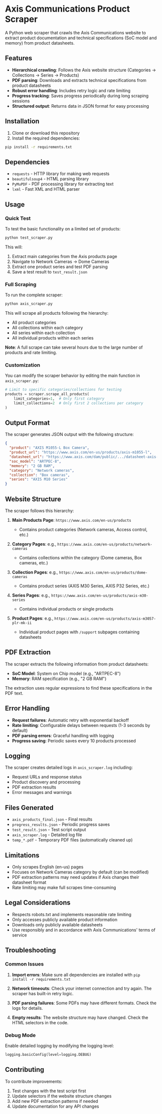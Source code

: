  # Axis Communications Product Scraper

A Python web scraper that crawls the Axis Communications website to extract product documentation and technical specifications (SoC model and memory) from product datasheets.

## Features

- **Hierarchical crawling**: Follows the Axis website structure (Categories → Collections → Series → Products)
- **PDF parsing**: Downloads and extracts technical specifications from product datasheets
- **Robust error handling**: Includes retry logic and rate limiting
- **Progress tracking**: Saves progress periodically during long scraping sessions
- **Structured output**: Returns data in JSON format for easy processing

## Installation

1. Clone or download this repository
2. Install the required dependencies:

```bash
pip install -r requirements.txt
```

## Dependencies

- `requests` - HTTP library for making web requests
- `beautifulsoup4` - HTML parsing library
- `PyMuPDF` - PDF processing library for extracting text
- `lxml` - Fast XML and HTML parser

## Usage

### Quick Test

To test the basic functionality on a limited set of products:

```bash
python test_scraper.py
```

This will:
1. Extract main categories from the Axis products page
2. Navigate to Network Cameras → Dome Cameras
3. Extract one product series and test PDF parsing
4. Save a test result to `test_result.json`

### Full Scraping

To run the complete scraper:

```bash
python axis_scraper.py
```

This will scrape all products following the hierarchy:
- All product categories
- All collections within each category  
- All series within each collection
- All individual products within each series

**Note**: A full scrape can take several hours due to the large number of products and rate limiting.

### Customization

You can modify the scraper behavior by editing the main function in `axis_scraper.py`:

```python
# Limit to specific categories/collections for testing
products = scraper.scrape_all_products(
    limit_categories=1,  # Only first category
    limit_collections=2  # Only first 2 collections per category
)
```

## Output Format

The scraper generates JSON output with the following structure:

```json
{
  "product": "AXIS M1055-L Box Camera",
  "product_url": "https://www.axis.com/en-us/products/axis-m1055-l",
  "datasheet_url": "https://www.axis.com/dam/public/.../datasheet-axis-m1055-l-box-camera-en-US-487307.pdf",
  "soc_model": "ARTPEC-8",
  "memory": "2 GB RAM",
  "category": "Network cameras",
  "collection": "Box cameras", 
  "series": "AXIS M10 Series"
}
```

## Website Structure

The scraper follows this hierarchy:

1. **Main Products Page**: `https://www.axis.com/en-us/products`
   - Contains product categories (Network cameras, Access control, etc.)

2. **Category Pages**: e.g., `https://www.axis.com/en-us/products/network-cameras`
   - Contains collections within the category (Dome cameras, Box cameras, etc.)

3. **Collection Pages**: e.g., `https://www.axis.com/en-us/products/dome-cameras`
   - Contains product series (AXIS M30 Series, AXIS P32 Series, etc.)

4. **Series Pages**: e.g., `https://www.axis.com/en-us/products/axis-m30-series`
   - Contains individual products or single products

5. **Product Pages**: e.g., `https://www.axis.com/en-us/products/axis-m3057-plr-mk-ii`
   - Individual product pages with `/support` subpages containing datasheets

## PDF Extraction

The scraper extracts the following information from product datasheets:

- **SoC Model**: System on Chip model (e.g., "ARTPEC-8")
- **Memory**: RAM specification (e.g., "2 GB RAM")

The extraction uses regular expressions to find these specifications in the PDF text.

## Error Handling

- **Request failures**: Automatic retry with exponential backoff
- **Rate limiting**: Configurable delays between requests (1-3 seconds by default)
- **PDF parsing errors**: Graceful handling with logging
- **Progress saving**: Periodic saves every 10 products processed

## Logging

The scraper creates detailed logs in `axis_scraper.log` including:
- Request URLs and response status
- Product discovery and processing
- PDF extraction results
- Error messages and warnings

## Files Generated

- `axis_products_final.json` - Final results
- `progress_results.json` - Periodic progress saves
- `test_result.json` - Test script output
- `axis_scraper.log` - Detailed log file
- `temp_*.pdf` - Temporary PDF files (automatically cleaned up)

## Limitations

- Only scrapes English (en-us) pages
- Focuses on Network Cameras category by default (can be modified)
- PDF extraction patterns may need updates if Axis changes their datasheet format
- Rate limiting may make full scrapes time-consuming

## Legal Considerations

- Respects robots.txt and implements reasonable rate limiting
- Only accesses publicly available product information
- Downloads only publicly available datasheets
- Use responsibly and in accordance with Axis Communications' terms of service

## Troubleshooting

### Common Issues

1. **Import errors**: Make sure all dependencies are installed with `pip install -r requirements.txt`

2. **Network timeouts**: Check your internet connection and try again. The scraper has built-in retry logic.

3. **PDF parsing failures**: Some PDFs may have different formats. Check the logs for details.

4. **Empty results**: The website structure may have changed. Check the HTML selectors in the code.

### Debug Mode

Enable detailed logging by modifying the logging level:

```python
logging.basicConfig(level=logging.DEBUG)
```

## Contributing

To contribute improvements:

1. Test changes with the test script first
2. Update selectors if the website structure changes
3. Add new PDF extraction patterns if needed
4. Update documentation for any API changes
